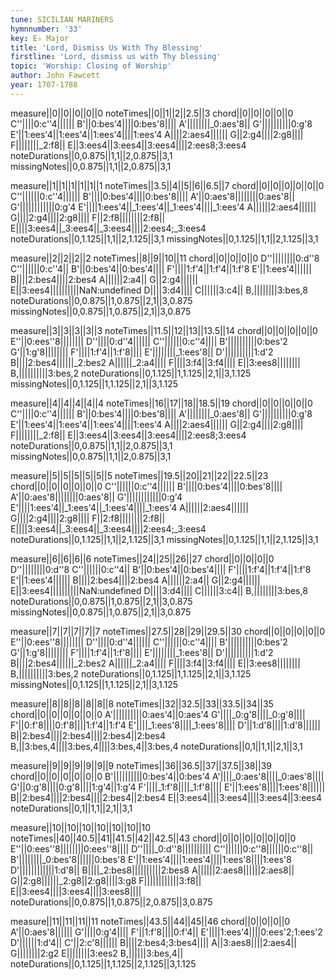```yaml
---
tune: SICILIAN MARINERS
hymnnumber: '33'
key: E♭ Major
title: 'Lord, Dismiss Us With Thy Blessing'
firstline: 'Lord, dismiss us with Thy blessing'
topic: 'Worship: Closing of Worship'
author: John Fawcett
year: 1707-1788
---
```

measure||0||0||0||0||0
noteTimes||0||1||2||2.5||3
chord||0||0||0||0||0
C''||||0:c''4||||||
B'||0:bes'4||||0:bes'8||||
A'||||||||_0:aes'8||
G'||||||||||0:g'8
E'||1:ees'4||1:ees'4||1:ees'4||||1:ees'4
A||||2:aes4||||||
G||2:g4||||2:g8||||
F||||||||_2:f8||
E||3:ees4||3:ees4||3:ees4||||2:ees8;3:ees4
noteDurations||0,0.875||1,1||2,0.875||3,1
missingNotes||0,0.875||1,1||2,0.875||3,1

measure||1||1||1||1||1||1
noteTimes||3.5||4||5||6||6.5||7
chord||0||0||0||0||0||0
C''||||||0:c''4||||||
B'||||0:bes'4||||0:bes'8||||
A'||0:aes'8||||||||0:aes'8||
G'||||||||||||0:g'4
E'||||1:ees'4||_1:ees'4||_1:ees'4||||_1:ees'4
A||||||2:aes4||||||
G||||2:g4||||2:g8||||
F||2:f8||||||||2:f8||
E||||3:ees4||_3:ees4||_3:ees4||||2:ees4;_3:ees4
noteDurations||0,1.125||1,1||2,1.125||3,1
missingNotes||0,1.125||1,1||2,1.125||3,1

measure||2||2||2||2
noteTimes||8||9||10||11
chord||0||0||0||0
D''||||||||0:d''8
C''||||||0:c''4||
B'||0:bes'4||0:bes'4||||
F'||||1:f'4||1:f'4||1:f'8
E'||1:ees'4||||||
B||||2:bes4||||2:bes4
A||||||2:a4||
G||2:g4||||||
E||3:ees4||||||||||NaN:undefined
D||||3:d4||||
C||||||3:c4||
B,||||||||3:bes,8
noteDurations||0,0.875||1,0.875||2,1||3,0.875
missingNotes||0,0.875||1,0.875||2,1||3,0.875

measure||3||3||3||3||3
noteTimes||11.5||12||13||13.5||14
chord||0||0||0||0||0
E''||0:ees''8||||||||
D''||||0:d''4||||||
C''||||||0:c''4||||
B'||||||||||0:bes'2
G'||1:g'8||||||||
F'||||1:f'4||1:f'8||||
E'||||||||_1:ees'8||
D'||||||||||1:d'2
B||||2:bes4||||||_2:bes2
A||||||_2:a4||||
F||||3:f4||3:f4||||
E||3:ees8||||||||
B,||||||||||3:bes,2
noteDurations||0,1.125||1,1.125||2,1||3,1.125
missingNotes||0,1.125||1,1.125||2,1||3,1.125

measure||4||4||4||4||4
noteTimes||16||17||18||18.5||19
chord||0||0||0||0||0
C''||||0:c''4||||||
B'||0:bes'4||||0:bes'8||||
A'||||||||_0:aes'8||
G'||||||||||0:g'8
E'||1:ees'4||1:ees'4||1:ees'4||||1:ees'4
A||||2:aes4||||||
G||2:g4||||2:g8||||
F||||||||_2:f8||
E||3:ees4||3:ees4||3:ees4||||2:ees8;3:ees4
noteDurations||0,0.875||1,1||2,0.875||3,1
missingNotes||0,0.875||1,1||2,0.875||3,1

measure||5||5||5||5||5||5
noteTimes||19.5||20||21||22||22.5||23
chord||0||0||0||0||0||0
C''||||||0:c''4||||||
B'||||0:bes'4||||0:bes'8||||
A'||0:aes'8||||||||0:aes'8||
G'||||||||||||0:g'4
E'||||1:ees'4||_1:ees'4||_1:ees'4||||_1:ees'4
A||||||2:aes4||||||
G||||2:g4||||2:g8||||
F||2:f8||||||||2:f8||
E||||3:ees4||_3:ees4||_3:ees4||||2:ees4;_3:ees4
noteDurations||0,1.125||1,1||2,1.125||3,1
missingNotes||0,1.125||1,1||2,1.125||3,1

measure||6||6||6||6
noteTimes||24||25||26||27
chord||0||0||0||0
D''||||||||0:d''8
C''||||||0:c''4||
B'||0:bes'4||0:bes'4||||
F'||||1:f'4||1:f'4||1:f'8
E'||1:ees'4||||||
B||||2:bes4||||2:bes4
A||||||2:a4||
G||2:g4||||||
E||3:ees4||||||||||NaN:undefined
D||||3:d4||||
C||||||3:c4||
B,||||||||3:bes,8
noteDurations||0,0.875||1,0.875||2,1||3,0.875
missingNotes||0,0.875||1,0.875||2,1||3,0.875

measure||7||7||7||7||7
noteTimes||27.5||28||29||29.5||30
chord||0||0||0||0||0
E''||0:ees''8||||||||
D''||||0:d''4||||||
C''||||||0:c''4||||
B'||||||||||0:bes'2
G'||1:g'8||||||||
F'||||1:f'4||1:f'8||||
E'||||||||_1:ees'8||
D'||||||||||1:d'2
B||||2:bes4||||||_2:bes2
A||||||_2:a4||||
F||||3:f4||3:f4||||
E||3:ees8||||||||
B,||||||||||3:bes,2
noteDurations||0,1.125||1,1.125||2,1||3,1.125
missingNotes||0,1.125||1,1.125||2,1||3,1.125

measure||8||8||8||8||8||8
noteTimes||32||32.5||33||33.5||34||35
chord||0||0||0||0||0||0
A'||||||||||0:aes'4||0:aes'4
G'||||_0:g'8||||_0:g'8||||
F'||0:f'8||||0:f'8||||1:f'4||1:f'4
E'||||_1:ees'8||||_1:ees'8||||
D'||1:d'8||||1:d'8||||||
B||2:bes4||||2:bes4||||2:bes4||2:bes4
B,||3:bes,4||||3:bes,4||||3:bes,4||3:bes,4
noteDurations||0,1||1,1||2,1||3,1

measure||9||9||9||9||9||9
noteTimes||36||36.5||37||37.5||38||39
chord||0||0||0||0||0||0
B'||||||||||0:bes'4||0:bes'4
A'||||_0:aes'8||||_0:aes'8||||
G'||0:g'8||||0:g'8||||1:g'4||1:g'4
F'||||_1:f'8||||_1:f'8||||
E'||1:ees'8||||1:ees'8||||||
B||2:bes4||||2:bes4||||2:bes4||2:bes4
E||3:ees4||||3:ees4||||3:ees4||3:ees4
noteDurations||0,1||1,1||2,1||3,1

measure||10||10||10||10||10||10||10
noteTimes||40||40.5||41||41.5||42||42.5||43
chord||0||0||0||0||0||0||0
E''||0:ees''8||||||||0:ees''8||||
D''||||_0:d''8||||||||||
C''||||||0:c''8||||||0:c''8||
B'||||||||_0:bes'8||||||0:bes'8
E'||1:ees'4||||1:ees'4||||1:ees'8||||1:ees'8
D'||||||||||||1:d'8||
B||||_2:bes8||||||||||2:bes8
A||||||2:aes8||||||2:aes8||
G||2:g8||||||_2:g8||2:g8||||3:g8
F||||||||||||3:f8||
E||3:ees4||||3:ees4||||3:ees8||||
noteDurations||0,0.875||1,0.875||2,0.875||3,0.875

measure||11||11||11||11
noteTimes||43.5||44||45||46
chord||0||0||0||0
A'||0:aes'8||||||
G'||||0:g'4||||
F'||1:f'8||||0:f'4||
E'||||1:ees'4||||0:ees'2;1:ees'2
D'||||||1:d'4||
C'||2:c'8||||||
B||||2:bes4;3:bes4||||
A||3:aes8||||2:aes4||
G||||||||2:g2
E||||||||3:ees2
B,||||||3:bes,4||
noteDurations||0,1.125||1,1.125||2,1.125||3,1.125

